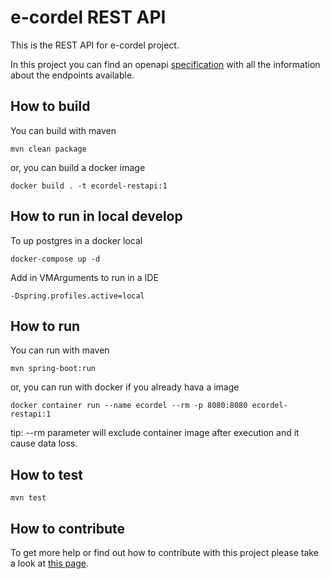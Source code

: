 # e-cordel REST API

This is the REST API for e-cordel project.

In this project you can find an openapi [specification](./openapi.yaml) with all the information about the endpoints available. 

## How to build

You can build with maven

    mvn clean package

or, you can build a docker image

    docker build . -t ecordel-restapi:1

## How to run in local develop

To up postgres in a docker local

    docker-compose up -d

Add in VMArguments to run in a IDE

    -Dspring.profiles.active=local

## How to run

You can run with maven

    mvn spring-boot:run

or, you can run with docker if you already hava a image

    docker container run --name ecordel --rm -p 8080:8080 ecordel-restapi:1

tip: --rm parameter will exclude container image after execution and it cause data loss.

## How to test

    mvn test

## How to contribute

To get more help or find out how to contribute with this project please take a look at [this page](http://www.ecordel.com.br/como-contribuir).